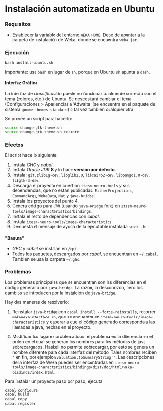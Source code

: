 Instalación automatizada en Ubuntu
==================================

### Requisitos

* Establecer la variable del entorno `WEKA_HOME`. Debe de apuntar a la carpeta de Instalación de Weka,
  donde se encuentra `weka.jar`.


### Ejecución

`bash install-ubuntu.sh`

Importante: usa `bash` en lugar de `sh`, porque en Ubuntu `sh` apunta a `dash`.

#### Interfaz Gráfica

La interfaz de _classificación_ puede no funcionar totalmente correcto con el tema (colores, etc.) de Ubuntu.
Se nescesitará cambiar el tema (Configuraciones > Apariencia) a 'Adwaita' (se encuentra en el paquete de sistema
`gnome-themes-standard`) o tal vez también cualquier otra.

Se provee un script para hacerlo:
```bash
source change-gtk-theme.sh
source change-gtk-theme.sh restore
```



### Efectos

El script hace lo siguiente:

1. Instala _GHC_ y _cabal_.
2. Instala _Oracle JDK_ __8__ y lo hace __version por defecto__.
3. Instala: `git`, `zlib1g-dev`, `libglib2.0`, `libcairo2-dev`, `libpango1.0-dev`, `libgtk-3-dev`.
4. Descarga el proyecto en cuestion `itesm-neuro-tools` y sus dependencias, que no están publicadas:
   `EitherProjections`, `CommandArgs`, `WekaData`, `Nat` y `java-bridge`.
5. Instala los proyectos del punto 4.
6. Genera código para _JNI_ (usando `java-bridge` fork) en `itesm-neuro-tools/image-characteristics/bindings`.
7. Instala el resto de dependencias con _cabal_.
8. Instala `itesm-neuro-tools/image-characteristics`.
9. Demuesta el mensaje de ayuda de la ejecutable instalada: `wick -h`.

#### "Basura"

* _GHC_ y _cabal_ se instalan en `/opt`.
* Todos los paquetes, descargados por _cabal_, se encuentran en `~/.cabal`.
  También se usa la carpeta `~/.ghc`.

### Problemas

Los problemas principales que se encuentran son las diferencias en el código generado por `java-bridge`.
La razon, la desconozco, pero los cambios se introducen por la instalción de `java-bridge`.

Hay dos maneras de resolverlo:

1. Reinstalar `java-bridge` con `cabal install --force-reinstalls`, recorrer `makeWekaInterface.sh`, que se encuentra
   en `itesm-neuro-tools/image-characteristics` y esperar a que el código generado corresponda a las llamadas a java,
   hechas en el proyecto.

2. Modificar los lugares problematicos: el problema es la diferencia en el orden en el cual se generan los nombres para
   los métodos de java sobrecargados. Haskell no permite sobrecargar, por esto se genera un nombre diferente para
   cada interfaz del método. Tales nombres reciben `'` en fin, por ejemplo `Evaluation.toSummaryString''`.
   Las descripciones de la interfaz de Weka pueden ser encontradas en
   `itesm-neuro-tools/image-characteristics/bindings/dist/doc/html/weka-bindings/index.html`.

Para instalar un proyecto paso por paso, ejecuta

```bash
cabal configure
cabal build
cabal copy
cabal register
```

